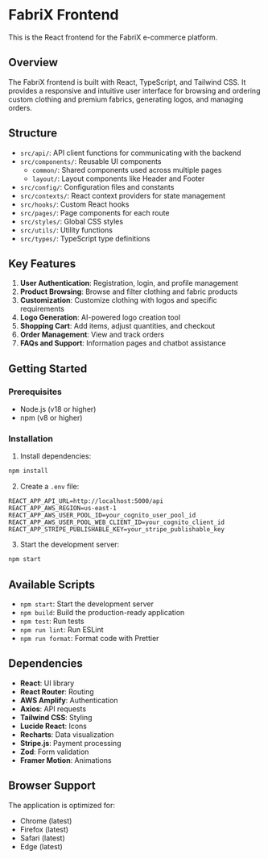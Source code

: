 # FabriX Frontend

This is the React frontend for the FabriX e-commerce platform.

## Overview

The FabriX frontend is built with React, TypeScript, and Tailwind CSS. It provides a responsive and intuitive user interface for browsing and ordering custom clothing and premium fabrics, generating logos, and managing orders.

## Structure

- `src/api/`: API client functions for communicating with the backend
- `src/components/`: Reusable UI components
  - `common/`: Shared components used across multiple pages
  - `layout/`: Layout components like Header and Footer
- `src/config/`: Configuration files and constants
- `src/contexts/`: React context providers for state management
- `src/hooks/`: Custom React hooks
- `src/pages/`: Page components for each route
- `src/styles/`: Global CSS styles
- `src/utils/`: Utility functions
- `src/types/`: TypeScript type definitions

## Key Features

1. **User Authentication**: Registration, login, and profile management
2. **Product Browsing**: Browse and filter clothing and fabric products
3. **Customization**: Customize clothing with logos and specific requirements
4. **Logo Generation**: AI-powered logo creation tool
5. **Shopping Cart**: Add items, adjust quantities, and checkout
6. **Order Management**: View and track orders
7. **FAQs and Support**: Information pages and chatbot assistance

## Getting Started

### Prerequisites
- Node.js (v18 or higher)
- npm (v8 or higher)

### Installation

1. Install dependencies:
```bash
npm install
```

2. Create a `.env` file:
```
REACT_APP_API_URL=http://localhost:5000/api
REACT_APP_AWS_REGION=us-east-1
REACT_APP_AWS_USER_POOL_ID=your_cognito_user_pool_id
REACT_APP_AWS_USER_POOL_WEB_CLIENT_ID=your_cognito_client_id
REACT_APP_STRIPE_PUBLISHABLE_KEY=your_stripe_publishable_key
```

3. Start the development server:
```bash
npm start
```

## Available Scripts

- `npm start`: Start the development server
- `npm build`: Build the production-ready application
- `npm test`: Run tests
- `npm run lint`: Run ESLint
- `npm run format`: Format code with Prettier

## Dependencies

- **React**: UI library
- **React Router**: Routing
- **AWS Amplify**: Authentication
- **Axios**: API requests
- **Tailwind CSS**: Styling
- **Lucide React**: Icons
- **Recharts**: Data visualization
- **Stripe.js**: Payment processing
- **Zod**: Form validation
- **Framer Motion**: Animations

## Browser Support

The application is optimized for:
- Chrome (latest)
- Firefox (latest)
- Safari (latest)
- Edge (latest)